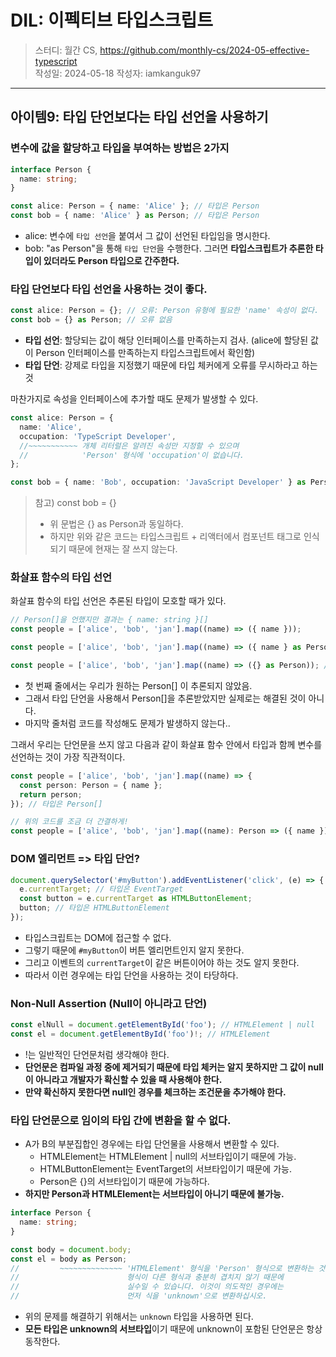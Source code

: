# DIL: 이펙티브 타입스크립트

> 스터디: 월간 CS, https://github.com/monthly-cs/2024-05-effective-typescript  
> 작성일: 2024-05-18
> 작성자: iamkanguk97

---

## 아이템9: 타입 단언보다는 타입 선언을 사용하기

### 변수에 값을 할당하고 타입을 부여하는 방법은 2가지

```typescript
interface Person {
  name: string;
}

const alice: Person = { name: 'Alice' }; // 타입은 Person
const bob = { name: 'Alice' } as Person; // 타입은 Person
```

- alice: 변수에 `타입 선언`을 붙여서 그 값이 선언된 타입임을 명시한다.
- bob: "as Person"을 통해 `타입 단언`을 수행한다. 그러면 **타입스크립트가 추론한 타입이 있더라도 Person 타입으로 간주한다.**

### 타입 단언보다 타입 선언을 사용하는 것이 좋다.

```typescript
const alice: Person = {}; // 오류: Person 유형에 필요한 'name' 속성이 없다.
const bob = {} as Person; // 오류 없음
```

- **타입 선언**: 할당되는 값이 해당 인터페이스를 만족하는지 검사. (alice에 할당된 값이 Person 인터페이스를 만족하는지 타입스크립트에서 확인함)
- **타입 단언**: 강제로 타입을 지정했기 때문에 타입 체커에게 오류를 무시하라고 하는 것

마찬가지로 속성을 인터페이스에 추가할 때도 문제가 발생할 수 있다.

```typescript
const alice: Person = {
  name: 'Alice',
  occupation: 'TypeScript Developer',
  //~~~~~~~~~~~ 개체 리터럴은 알려진 속성만 지정할 수 있으며
  //            'Person' 형식에 'occupation'이 없습니다.
};

const bob = { name: 'Bob', occupation: 'JavaScript Developer' } as Person; // 정상
```

> 참고) const bob = <Person>{}
>
> - 위 문법은 {} as Person과 동일하다.
> - 하지만 위와 같은 코드는 타입스크립트 + 리액터에서 컴포넌트 태그로 인식되기 때문에 현재는 잘 쓰지 않는다.

### 화살표 함수의 타입 선언

화살표 함수의 타입 선언은 추론된 타입이 모호할 때가 있다.

```typescript
// Person[]을 언했지만 결과는 { name: string }[]
const people = ['alice', 'bob', 'jan'].map((name) => ({ name }));

const people = ['alice', 'bob', 'jan'].map((name) => ({ name } as Person)); // 타입 단언 사용 -> People[] 반환됨

const people = ['alice', 'bob', 'jan'].map((name) => ({} as Person)); // 이것도 문제가 없다고 추론됨
```

- 첫 번째 줄에서는 우리가 원하는 Person[] 이 추론되지 않았음.
- 그래서 타입 단언을 사용해서 Person[]을 추론받았지만 실제로는 해결된 것이 아니다.
- 마지막 줄처럼 코드를 작성해도 문제가 발생하지 않는다..

그래서 우리는 단언문을 쓰지 않고 다음과 같이 화살표 함수 안에서 타입과 함께 변수를 선언하는 것이 가장 직관적이다.

```typescript
const people = ['alice', 'bob', 'jan'].map((name) => {
  const person: Person = { name };
  return person;
}); // 타입은 Person[]

// 위의 코드를 조금 더 간결하게!
const people = ['alice', 'bob', 'jan'].map((name): Person => ({ name }));
```

### DOM 엘리먼트 => 타입 단언?

```typescript
document.querySelector('#myButton').addEventListener('click', (e) => {
  e.currentTarget; // 타입은 EventTarget
  const button = e.currentTarget as HTMLButtonElement;
  button; // 타입은 HTMLButtonElement
});
```

- 타입스크립트는 DOM에 접근할 수 없다.
- 그렇기 때문에 `#myButton`이 버튼 엘리먼트인지 알지 못한다.
- 그리고 이벤트의 `currentTarget`이 같은 버튼이어야 하는 것도 알지 못한다.
- 따라서 이런 경우에는 타입 단언을 사용하는 것이 타당하다.

### Non-Null Assertion (Null이 아니라고 단언)

```typescript
const elNull = document.getElementById('foo'); // HTMLElement | null
const el = document.getElementById('foo')!; // HTMLElement
```

- !는 일반적인 단언문처럼 생각해야 한다.
- **단언문은 컴파일 과정 중에 제거되기 때문에 타입 체커는 알지 못하지만 그 값이 null이 아니라고 개발자가 확신할 수 있을 때 사용해야 한다.**
- **만약 확신하지 못한다면 null인 경우를 체크하는 조건문을 추가해야 한다.**

### 타입 단언문으로 임이의 타입 간에 변환을 할 수 없다.

- A가 B의 부분집합인 경우에는 타입 단언물을 사용해서 변환할 수 있다.
  - HTMLElement는 HTMLElement | null의 서브타입이기 때문에 가능.
  - HTMLButtonElement는 EventTarget의 서브타입이기 때문에 가능.
  - Person은 {}의 서브타입이기 때문에 가능하다.
- **하지만 Person과 HTMLElement는 서브타입이 아니기 때문에 불가능.**

```typescript
interface Person {
  name: string;
}

const body = document.body;
const el = body as Person;
//         ~~~~~~~~~~~~~~ 'HTMLElement' 형식을 'Person' 형식으로 변환하는 것은
//                        형식이 다른 형식과 충분히 겹치지 않기 때문에
//                        실수일 수 있습니다. 이것이 의도적인 경우에는
//                        먼저 식을 'unknown'으로 변환하십시오.
```

- 위의 문제를 해결하기 위해서는 `unknown` 타입을 사용하면 된다.
- **모든 타입은 unknown의 서브타입**이기 때문에 unknown이 포함된 단언문은 항상 동작한다.
